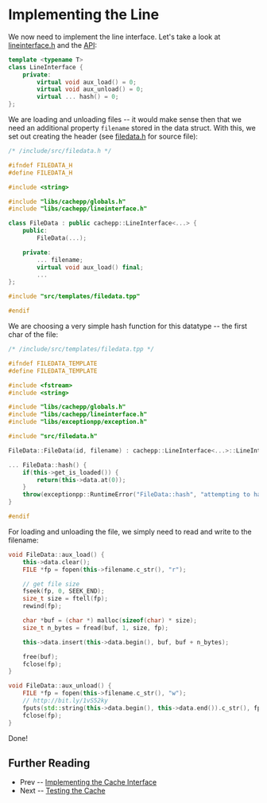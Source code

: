 Implementing the Line
====

We now need to implement the line interface. Let's take a look at [lineinterface.h](../../include/src/lineinterface.h) and the [API](../api/lineinterface.md):

```cpp
template <typename T>
class LineInterface {
	private:
		virtual void aux_load() = 0;
		virtual void aux_unload() = 0;
		virtual ... hash() = 0;
};
```

We are loading and unloading files -- it would make sense then that we need an additional property `filename` stored in the data struct. With this, we set out creating 
the header (see [filedata.h](../../refs/filedata.h) for source file):

```cpp
/* /include/src/filedata.h */

#ifndef FILEDATA_H
#define FILEDATA_H

#include <string>

#include "libs/cachepp/globals.h"
#include "libs/cachepp/lineinterface.h"

class FileData : public cachepp::LineInterface<...> {
	public:
		FileData(...);

	private:
		... filename;
		virtual void aux_load() final;
		...
};

#include "src/templates/filedata.tpp"

#endif
```

We are choosing a very simple hash function for this datatype -- the first char of the file:

```cpp
/* /include/src/templates/filedata.tpp */

#ifndef FILEDATA_TEMPLATE
#define FILEDATA_TEMPLATE

#include <fstream>
#include <string>

#include "libs/cachepp/globals.h"
#include "libs/cachepp/lineinterface.h"
#include "libs/exceptionpp/exception.h"

#include "src/filedata.h"

FileData::FileData(id, filename) : cachepp::LineInterface<...>::LineInterface(id), filename(filename) {}

... FileData::hash() {
	if(this->get_is_loaded()) {
		return(this->data.at(0));
	}
	throw(exceptionpp::RuntimeError("FileData::hash", "attempting to hash data which is not loaded"));
}

#endif
```

For loading and unloading the file, we simply need to read and write to the filename:

```cpp
void FileData::aux_load() {
	this->data.clear();
	FILE *fp = fopen(this->filename.c_str(), "r");

	// get file size
	fseek(fp, 0, SEEK_END);
	size_t size = ftell(fp);
	rewind(fp);

	char *buf = (char *) malloc(sizeof(char) * size);
	size_t n_bytes = fread(buf, 1, size, fp);

	this->data.insert(this->data.begin(), buf, buf + n_bytes);

	free(buf);
	fclose(fp);
}

void FileData::aux_unload() {
	FILE *fp = fopen(this->filename.c_str(), "w");
	// http://bit.ly/1vS52ky
	fputs(std::string(this->data.begin(), this->data.end()).c_str(), fp);
	fclose(fp);
}
```

Done!

Further Reading
----

* Prev -- [Implementing the Cache Interface](cache.md)
* Next -- [Testing the Cache](testing.md)

